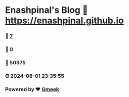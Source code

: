 # Enashpinal's Blog :link: https://enashpinal.github.io 
### :page_facing_up: [7](https://enashpinal.github.io/tag.html) 
### :speech_balloon: 0 
### :hibiscus: 50375 
### :alarm_clock: 2024-08-01 23:35:55 
### Powered by :heart: [Gmeek](https://github.com/Meekdai/Gmeek)
